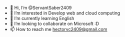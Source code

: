 - 👋 Hi, I’m @ServantSaber2409
- 👀 I’m interested in Develop web and cloud computing
- 🌱 I’m currently learning English
- 💞️ I’m looking to collaborate on Microsoft :D
- 📫 How to reach me hectorvc2409@gmail.com

<!---
ServantSaber2409/ServantSaber2409 is a ✨ special ✨ repository because its `README.md` (this file) appears on your GitHub profile.
You can click the Preview link to take a look at your changes.
--->
